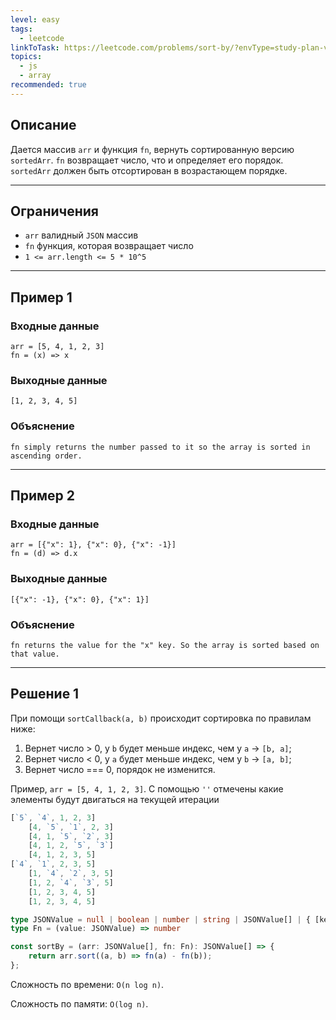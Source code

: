 ```yaml
---
level: easy
tags:
  - leetcode
linkToTask: https://leetcode.com/problems/sort-by/?envType=study-plan-v2&envId=30-days-of-javascript
topics:
  - js
  - array
recommended: true
---
```

## Описание

Дается массив `arr` и функция `fn`, вернуть сортированную версию `sortedArr`. `fn` возвращает число, что и определяет его порядок. `sortedArr` должен быть отсортирован в возрастающем порядке.

---
## Ограничения

- `arr` валидный `JSON` массив
- `fn` функция, которая возвращает число
- `1 <= arr.length <= 5 * 10^5`

---
## Пример 1

### Входные данные

```
arr = [5, 4, 1, 2, 3]
fn = (x) => x
```
### Выходные данные

```
[1, 2, 3, 4, 5]
```
### Объяснение

```
fn simply returns the number passed to it so the array is sorted in ascending order.
```

---
## Пример 2

### Входные данные

```
arr = [{"x": 1}, {"x": 0}, {"x": -1}]
fn = (d) => d.x
```
### Выходные данные

```
[{"x": -1}, {"x": 0}, {"x": 1}]
```
### Объяснение

```
fn returns the value for the "x" key. So the array is sorted based on that value.
```

---
## Решение 1

При помощи `sortCallback(a, b)` происходит сортировка по правилам ниже:
1. Вернет число > 0, у `b` будет меньше индекс, чем у `a` -> `[b, a]`;
2. Вернет число < 0, у `a` будет меньше индекс, чем у `b` -> `[a, b]`;
3. Вернет число === 0, порядок не изменится.

Пример, `arr = [5, 4, 1, 2, 3]`. С помощью `''` отмечены какие элементы будут двигаться на текущей итерации

```js
[`5`, `4`, 1, 2, 3]
    [4, `5`, `1`, 2, 3]
    [4, 1, `5`, `2`, 3]
    [4, 1, 2, `5`, `3`]
    [4, 1, 2, 3, 5]
[`4`, `1`, 2, 3, 5]
    [1, `4`, `2`, 3, 5]
    [1, 2, `4`, `3`, 5]
    [1, 2, 3, 4, 5]
    [1, 2, 3, 4, 5]
```

```typescript
type JSONValue = null | boolean | number | string | JSONValue[] | { [key: string]: JSONValue };
type Fn = (value: JSONValue) => number

const sortBy = (arr: JSONValue[], fn: Fn): JSONValue[] => {
	return arr.sort((a, b) => fn(a) - fn(b));
};
```

Сложность по времени: `O(n log n)`.

Сложность по памяти: `O(log n)`.


